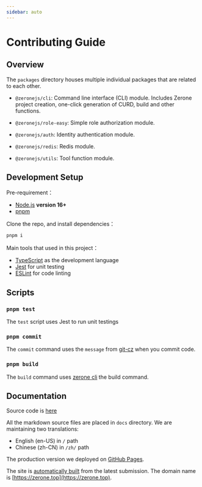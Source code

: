 ```yaml
---
sidebar: auto
---
```

# Contributing Guide
## Overview

The `packages` directory houses multiple individual packages that are related to each other.

- `@zeronejs/cli`: Command line interface (CLI) module. Includes Zerone project creation, one-click generation of CURD, build and other functions.

- `@zeronejs/role-easy`: Simple role authorization module.

- `@zeronejs/auth`: Identity authentication module.

- `@zeronejs/redis`: Redis module.

- `@zeronejs/utils`: Tool function module.

## Development Setup

Pre-requirement：

- [Node.js](http://nodejs.org) **version 16+**
- [pnpm](https://pnpm.io/)

Clone the repo, and install dependencies：

```bash
pnpm i
```

Main tools that used in this project：

- [TypeScript](https://www.typescriptlang.org/) as the development language
- [Jest](https://jestjs.io/) for unit testing
- [ESLint](https://eslint.org/) for code linting

## Scripts

### `pnpm test`

The `test` script uses Jest to run unit testings

### `pnpm commit`

The `commit` command uses the `message` from [git-cz](https://github.com/streamich/git-cz) when you commit code.

### `pnpm build`

The `build` command uses [zerone cli](https://zerone.top/guide/cli.html) the build command.

## Documentation

Source code is [here](https://github.com/zeronejs/zeronejs.github.io)

All the markdown source files are placed in `docs` directory. We are maintaining two translations:

- English (en-US) in `/` path
- Chinese (zh-CN) in `/zh/` path


The production version we deployed on [GitHub Pages](https://pages.github.com).

The site is [automatically built](https://github.com/features/actions) from the latest submission. The domain name is [https://zerone.top](https://zerone.top).
